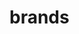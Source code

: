 <!-- generated by markdown-notes-tree -->

# brands

<!-- optional markdown-notes-tree directory description starts here -->

<!-- optional markdown-notes-tree directory description ends here -->


